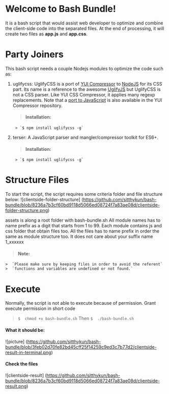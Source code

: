 # Welcome to Bash Bundle!

It is a bash script that would assist web developer to optimize and combine the client-side code into the separated files. At the end of processing, it will create two files as **app.js** and **app.css**.

# Party Joiners

This bash script needs a couple Nodejs modules to optimize the code such as:
1. uglifycss: UglifyCSS is a port of [YUI Compressor](https://github.com/yui/yuicompressor) to [NodeJS](http://nodejs.org/) for its CSS part. Its name is a reference to the awesome [UglifyJS](https://github.com/mishoo/UglifyJS) but UglifyCSS is not a CSS parser. Like YUI CSS Compressor, it applies many regexp replacements. Note that a [port to JavaScript](https://github.com/yui/ycssmin) is also available in the YUI Compressor repository.

	> #### Installation:
		> `$ npm install uglifycss -g`
2. terser: A JavaScript parser and mangler/compressor toolkit for ES6+.

	> #### Installation:
		> `$ npm install uglifycss -g`

# Structure Files

To start the script, the script requires some criteria folder and file structure below:
![clientside-folder-structure]
(https://github.com/sitthykun/bash-bundle/blob/8236a7b3cf60bd9118d5066ed08724f7a83ae08d/clientside-folder-structure.png)



assets is along a root folder with bash-bundle.sh
All module names has to name prefix as a digit that starts from 1 to 99.
Each module contains js and css folder that obtain files too.
All the files has to name prefix in order the same as module structure too.
It does not care about your suffix name 1_xxxxxx

> #### Note:
	>  `Please make sure by keeping files in order to avoid the referent`
	>  `functions and variables are undefined or not found.`

# Execute

Normally, the script is not able to execute because of permission. Grant execute permission in short code

> `$  chmod +x bash-bundle.sh`
Then
> `$  ./bash-bundle.sh`

#### What it should be:
![picture]
(https://github.com/sitthykun/bash-bundle/blob/3feb02d70fe82bd45cff25f14259c9ed3c7b77d2/clientside-result-in-terminal.png)
#### Check the files
![clientside-result]
(https://github.com/sitthykun/bash-bundle/blob/8236a7b3cf60bd9118d5066ed08724f7a83ae08d/clientside-result.png)
